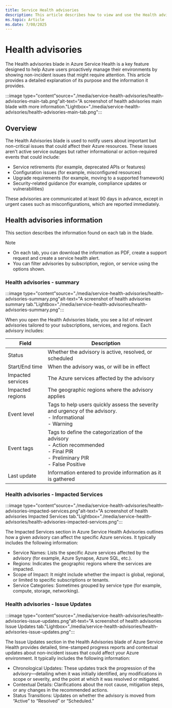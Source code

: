 ```yaml
---
title: Service Health advisories
description: This article describes how to view and use the Health advisories blade in Azure Service Health
ms.topic: Article
ms.date: 7/08/2025
---
```


# Health advisories 

The Health advisories blade in Azure Service Health is a key feature designed to help Azure users proactively manage their environments by showing non-incident issues that might require attention. This article provides a detailed explanation of its purpose and the information it provides.

:::image type="content"source="./media/service-health-advisories/health-advisories-main-tab.png"alt-text="A screenshot of health advisories main blade with more information."Lightbox="./media/service-health-advisories/health-advisories-main-tab.png":::

## Overview

The Health Advisories blade is used to notify users about important but non-critical issues that could affect their Azure resources. These issues aren't active service outages but rather informational or action-required events that could include:
- Service retirements (for example, deprecated APIs or features)
- Configuration issues (for example, misconfigured resources)
- Upgrade requirements (for example, moving to a supported framework)
- Security-related guidance (for example, compliance updates or vulnerabilities)

These advisories are communicated at least 90 days in advance, except in urgent cases such as misconfigurations, which are reported immediately.

## Health advisories information 
This section describes the information found on each tab in the blade.

>[!Note]
> - On each tab, you can download the information as PDF, create a support request and create a service health alert.
> - You can filter advisories by subscription, region, or service using the options shown. 

### Health advisories - summary

:::image type="content"source="./media/service-health-advisories/health-advisories-summary.png"alt-text="A screenshot of health advisories summary tab."Lightbox="./media/service-health-advisories/health-advisories-summary.png":::

When you open the Health Advisories blade, you see a list of relevant advisories tailored to your subscriptions, services, and regions. Each advisory includes:


|Field  |Description |
|---------|---------|
|Status   |Whether the advisory is active, resolved, or scheduled         |
|Start/End time    |When the advisory was, or will be in effect         |
|Impacted services | The Azure services affected by the advisory        |
|Impacted regions  |The geographic regions where the advisory applies         |
|Event level  | Tags to help users quickly assess the severity and urgency of the advisory. <br> - Informational <br>- Warning     |
|Event tags   | Tags to define the categorization of the advisory <br>- Action recommended<br> - Final PIR<br> - Preliminary PIR<br> - False Positive        |
|Last update  | Information entered to provide information as it is gathered         |

### Health advisories - Impacted Services

:::image type="content"source="./media/service-health-advisories/health-advisories-impacted-services.png"alt-text="A screenshot of health advisories Impacted Services tab."Lightbox="./media/service-health-advisories/health-advisories-impacted-services.png":::

The Impacted Services section in Azure Service Health Advisories outlines how a given advisory can affect the specific Azure services. It typically includes the following information:

- Service Names: Lists the specific Azure services affected by the advisory (for example, Azure Synapse, Azure SQL, etc.).
- Regions: Indicates the geographic regions where the services are impacted.
- Scope of Impact: It might include whether the impact is global, regional, or limited to specific subscriptions or tenants.
- Service Categories: Sometimes grouped by service type (for example, compute, storage, networking).


### Health advisories - Issue Updates

:::image type="content"source="./media/service-health-advisories/health-advisories-issue-updates.png"alt-text="A screenshot of health advisories Issue Updates tab."Lightbox="./media/service-health-advisories/health-advisories-issue-updates.png":::

The Issue Updates section in the Health Advisories blade of Azure Service Health provides detailed, time-stamped progress reports and contextual updates about non-incident issues that could affect your Azure environment. It typically includes the following information:
- Chronological Updates: These updates track the progression of the advisory—detailing when it was initially identified, any modifications in scope or severity, and the point at which it was resolved or mitigated.
- Contextual Details: Clarifications about the root cause, mitigation steps, or any changes in the recommended actions.
- Status Transitions: Updates on whether the advisory is moved from “Active” to “Resolved” or “Scheduled.”
